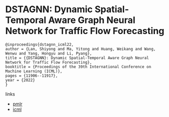 # DSTAGNN: Dynamic Spatial-Temporal Aware Graph Neural Network for Traffic Flow Forecasting

```
@inproceedings{dstagnn_icml22,
author = {Lan, Shiyong and Ma, Yitong and Huang, Weikang and Wang, Wenwu and Yang, Hongyu and Li, Pyang},
title = {{DSTAGNN}: Dynamic Spatial-Temporal Aware Graph Neural Network for Traffic Flow Forecasting},
booktitle = {Proceedings of the 39th International Conference on Machine Learning (ICML)},
pages = {11906--11917},
year = {2022}
}
```

links
 - [pmlr](https://proceedings.mlr.press/v162/lan22a.html)
- [icml](https://icml.cc/Conferences/2022/Schedule?showEvent=16008)
